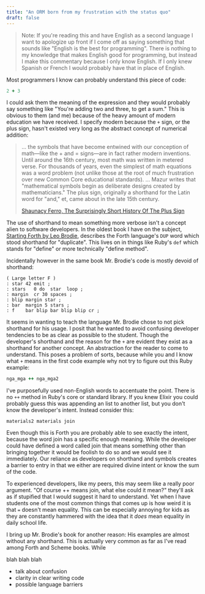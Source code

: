 ```yaml
---
title: "An ORM born from my frustration with the status quo"
draft: false
---
```


> Note: If you're reading this and have English as a second language I want to apologize up front if I come off as saying something that sounds like "English is the best for programming". There is nothing to my knowledge that makes English good for programming, but instead I make this commentary because I only know English. If I only knew Spanish or French I would probably have that in place of English.

Most programmers I know can probably understand this piece of code:

``` ruby
2 + 3
```

I could ask them the meaning of the expression and they would probably say something like "You're adding two and three, to get a sum." This is obvious to them (and me) because of the heavy amount of modern education we have received. I specify modern because the `+` sign, or the plus sign, hasn't existed very long as the abstract concept of numerical addition:

> ... the symbols that have become entwined with our conception of math—like the + and = signs—are in fact rather modern inventions. Until around the 16th century, most math was written in metered verse. For thousands of years, even the simplest of math equations was a word problem (not unlike those at the root of much frustration over new Common Core educational standards). ... Mazur writes that "mathematical symbols begin as deliberate designs created by mathematicians." The plus sign, originally a shorthand for the Latin word for "and," et, came about in the late 15th century.
>
> [Shaunacy Ferro, The Surprisingly Short History Of The Plus Sign][HISTORYOFPLUS]

The use of shorthand to mean something more verbose isn't a concept alien to software developers. In the oldest book I have on the subject, [Starting Forth by Leo Brodie][STARTINGFORTH], describes the Forth language's `DUP` word which stood shorthand for "duplicate". This lives on in things like Ruby's `def` which stands for "define" or more technically "define method".

Incidentally however in the same book Mr. Brodie's code is mostly devoid of shorthand:

``` forth
( Large letter F )
: star 42 emit ;
: stars   0 do  star  loop ;
: margin  cr 30 spaces ;
: blip margin star ;
: bar  margin 5 stars ;
: f    bar blip bar blip blip cr ;
```

It seems in wanting to teach the language Mr. Brodie chose to not pick shorthand for his usage. I posit that he wanted to avoid confusing developer tendencies to be as clear as possible to the student. Though the developer's shorthand and the reason for the `+` are evident they exist as a shorthand for another concept. An abstraction for the reader to come to understand. This poses a problem of sorts, because while you and I know what `+` means in the first code example why not try to figure out this Ruby example:

``` ruby
nga_mga ++ nga_mga2
```

I've purposefully used non-English words to accentuate the point. There is no `++` method in Ruby's core or standard library. If you knew Elixir you could probably guess this was appending an list to another list, but you don't know the developer's intent. Instead consider this:

``` forth
materials2 materials join
```

Even though this is Forth you are probably able to see exactly the intent, because the word join has a specific enough meaning. While the developer could have defined a word called join that means something other than bringing together it would be foolish to do so and we would see it immediately. Our reliance as developers on shorthand and symbols creates a barrier to entry in that we either are required divine intent or know the sum of the code.

To experienced developers, like my peers, this may seem like a really poor argument. "Of course ++ means join, what else could it mean?" they'll ask as if stupified that I would suggest it hard to understand. Yet when I have students one of the most common things that comes up is how weird it is that `=` doesn't mean equality. This can be especially annoying for kids as they are constantly hammered with the idea that it *does* mean equality in daily school life.

I bring up Mr. Brodie's book for another reason: His examples are almost without any shorthand. This is actually very common as far as I've read among Forth and Scheme books. While

blah blah blah

  - talk about confusion
  - clarity in clear writing code
  - possible language barriers


[HISTORYOFPLUS]: http://www.fastcodesign.com/3032233/the-surprisingly-short-history-of-the-plus-sign#1
[STARTINGFORTH]: http://www.forth.com/starting-forth/
